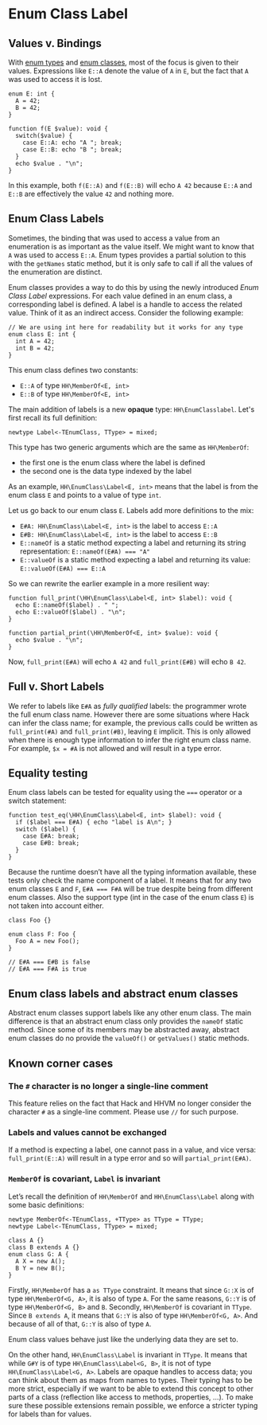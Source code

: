 # Enum Class Label

## Values v. Bindings

With [enum types](/docs/hack/built-in-types/enum) and [enum classes](/docs/hack/built-in-types/enum-class), most of the focus is given to their values.
Expressions like `E::A` denote the value of `A` in `E`, but the fact that `A` was used to access it is lost.

```hack
enum E: int {
  A = 42;
  B = 42;
}

function f(E $value): void {
  switch($value) {
    case E::A: echo "A "; break;
    case E::B: echo "B "; break;
  }
  echo $value . "\n";
}
```
In this example, both `f(E::A)` and `f(E::B)` will echo `A 42` because `E::A` and `E::B` are effectively the value `42` and nothing more.

## Enum Class Labels

Sometimes, the binding that was used to access a value from an enumeration is as important as the value itself. We might want to know that `A`
was used to access `E::A`. Enum types provides a partial solution to this with the `getNames` static method, but it is only
safe to call if all the values of the enumeration are distinct.

Enum classes provides a way to do this by using the newly introduced *Enum Class Label* expressions. For each value defined in an enum class, a corresponding
label is defined. A label is a handle to access the related value. Think of it as an indirect access. Consider the following example:

```hack file:label.hack
// We are using int here for readability but it works for any type
enum class E: int {
  int A = 42;
  int B = 42;
}
```

This enum class defines two constants:
- `E::A` of type `HH\MemberOf<E, int>`
- `E::B` of type `HH\MemberOf<E, int>`

The main addition of labels is a new **opaque** type: `HH\EnumClasslabel`. Let's first recall its full definition:

```hack
newtype Label<-TEnumClass, TType> = mixed;
```

This type has two generic arguments which are the same as `HH\MemberOf`:
- the first one is the enum class where the label is defined
- the second one is the data type indexed by the label

As an example, `HH\EnumClass\Label<E, int>` means that the label is from the enum class `E` and points to a value of type `int`.

Let us go back to our enum class `E`. Labels add more definitions to the mix:

- `E#A: HH\EnumClass\Label<E, int>` is the label to access `E::A`
- `E#B: HH\EnumClass\Label<E, int>` is the label to access `E::B`
- `E::nameOf` is a static method expecting a label and returning its string representation: `E::nameOf(E#A) === "A"`
- `E::valueOf` is a static method expecting a label and returning its value: `E::valueOf(E#A) === E::A`

So we can rewrite the earlier example in a more resilient way:

```hack file:label.hack
function full_print(\HH\EnumClass\Label<E, int> $label): void {
  echo E::nameOf($label) . " ";
  echo E::valueOf($label) . "\n";
}

function partial_print(\HH\MemberOf<E, int> $value): void {
  echo $value . "\n";
}
```
Now, `full_print(E#A)` will echo `A 42` and `full_print(E#B)` will echo `B 42`.

## Full v. Short Labels

We refer to labels like `E#A` as *fully qualified* labels: the programmer wrote the full enum class name.
However there are some situations where Hack can infer the class name; for example,
the previous calls could be written as `full_print(#A)` and `full_print(#B)`, leaving `E` implicit.
This is only allowed when there is enough type information to infer the right enum class name. For example, `$x = #A` is not allowed and will result in a type error.

## Equality testing

Enum class labels can be tested for equality using the `===` operator or a switch statement:

```hack file:label.hack
function test_eq(\HH\EnumClass\Label<E, int> $label): void {
  if ($label === E#A) { echo "label is A\n"; }
  switch ($label) {
    case E#A: break;
    case E#B: break;
  }
}
```

Because the runtime doesn’t have all the typing information available, these tests only check the name component of a label. It means that for any two enum classes `E` and `F`, `E#A === F#A` will be true despite being from different enum classes. Also the support type (int in the case of the enum class `E`) is not taken into account either.

```hack
class Foo {}

enum class F: Foo {
  Foo A = new Foo();
}

// E#A === E#B is false
// E#A === F#A is true
```

## Enum class labels and abstract enum classes
Abstract enum classes support labels like any other enum class. The main difference is that an abstract enum class only provides the `nameOf` static method.
Since some of its members may be abstracted away, abstract enum classes do no provide the `valueOf()` or `getValues()` static methods.

## Known corner cases

### The `#` character is no longer a single-line comment
This feature relies on the fact that Hack and HHVM no longer consider the character `#` as a single-line comment. Please use `//` for such purpose.

### Labels and values cannot be exchanged
If a method is expecting a label, one cannot pass in a value, and vice versa: `full_print(E::A)` will result in a type error and so will `partial_print(E#A)`.

### `MemberOf` is covariant, `Label` is invariant

Let’s recall the definition of `HH\MemberOf` and `HH\EnumClass\Label` along with some basic definitions:

```hack
newtype MemberOf<-TEnumClass, +TType> as TType = TType;
newtype Label<-TEnumClass, TType> = mixed;

class A {}
class B extends A {}
enum class G: A {
  A X = new A();
  B Y = new B();
}
```

Firstly, `HH\MemberOf` has a `as TType` constraint. It means that since `G::X` is of type `HH\MemberOf<G, A>`, it is also of type `A`. For the same reasons, `G::Y` is of type `HH\MemberOf<G, B>` and `B`.
Secondly, `HH\MemberOf` is covariant in `TType`. Since `B extends A`, it means that `G::Y` is also of type `HH\MemberOf<G, A>`. And because of all of that, `G::Y` is also of type `A`.

Enum class values behave just like the underlying data they are set to.

On the other hand, `HH\EnumClass\Label` is invariant in `TType`. It means that while `G#Y` is of type `HH\EnumClass\Label<G, B>`, it is not of type `HH\EnumClass\Label<G, A>`. Labels are opaque handles to access data; you can think about them as maps from names to types. Their typing has to be more strict, especially if we want to be able to extend this concept to other parts of a class (reflection like access to methods, properties, …). To make sure these possible extensions remain possible, we enforce a stricter typing for labels than for values.
